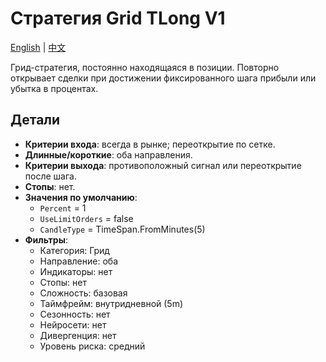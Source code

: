 # Стратегия Grid TLong V1
[English](README.md) | [中文](README_cn.md)

Грид-стратегия, постоянно находящаяся в позиции. Повторно открывает сделки при достижении фиксированного шага прибыли или убытка в процентах.

## Детали

- **Критерии входа**: всегда в рынке; переоткрытие по сетке.
- **Длинные/короткие**: оба направления.
- **Критерии выхода**: противоположный сигнал или переоткрытие после шага.
- **Стопы**: нет.
- **Значения по умолчанию**:
  - `Percent` = 1
  - `UseLimitOrders` = false
  - `CandleType` = TimeSpan.FromMinutes(5)
- **Фильтры**:
  - Категория: Грид
  - Направление: оба
  - Индикаторы: нет
  - Стопы: нет
  - Сложность: базовая
  - Таймфрейм: внутридневной (5m)
  - Сезонность: нет
  - Нейросети: нет
  - Дивергенция: нет
  - Уровень риска: средний
